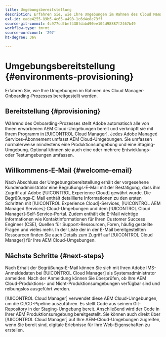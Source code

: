```yaml
---
title: Umgebungsbereitstellung
description: Erfahren Sie, wie Ihre Umgebungen im Rahmen des Cloud Manager-Onboarding-Prozesses bereitgestellt werden.
exl-id: eade4255-89b5-4c65-a498-1c6d4e8c73ff
source-git-commit: 4c977cdfbef438fdabd90ee104d98887f2467b49
workflow-type: tm+mt
source-wordcount: '297'
ht-degree: 36%

---
```



# Umgebungsbereitstellung {#environments-provisioning}

Erfahren Sie, wie Ihre Umgebungen im Rahmen des Cloud Manager-Onboarding-Prozesses bereitgestellt werden.

## Bereitstellung {#provisioning}

Während des Onboarding-Prozesses stellt Adobe automatisch alle von Ihnen erworbenen AEM Cloud-Umgebungen bereit und verknüpft sie mit Ihrem Programm in [!UICONTROL Cloud Manager]. Jedes Adobe Managed Services-Abonnement umfasst AEM Cloud-Umgebungen. Sie umfassen normalerweise mindestens eine Produktionsumgebung und eine Staging-Umgebung. Optional können sie auch eine oder mehrere Entwicklungs- oder Testumgebungen umfassen.

## Willkommens-E-Mail {#welcome-email}

Nach Abschluss der Umgebungsbereitstellung erhält der vorgesehene Kundenadministrator eine Begrüßungs-E-Mail mit der Bestätigung, dass ihm Zugriff auf Adobe [!UICONTROL Experience Cloud] gewährt wurde. Die Begrüßungs-E-Mail enthält detaillierte Informationen zu den ersten Schritten mit [!UICONTROL Experience Cloud]-Services, [!UICONTROL AEM Managed Services]-Cloud-Umgebungen und dem [!UICONTROL Cloud Manager]-Self-Service-Portal. Zudem enthält die E-Mail wichtige Informationen wie Kontaktinformationen für Ihren Customer Success Engineer (CSE), Quellen für Support-Ressourcen, Foren, häufig gestellte Fragen und vieles mehr. In der Liste der in der E-Mail bereitgestellten Ressourcen finden Sie auch Details zum Zugriff auf [!UICONTROL Cloud Manager] für Ihre AEM Cloud-Umgebungen.

## Nächste Schritte {#next-steps}

Nach Erhalt der Begrüßungs-E-Mail können Sie sich mit Ihren Adobe IMS-Anmeldedaten bei [!UICONTROL Cloud Manager] als Systemadministrator anmelden. Nach der Anmeldung können Sie überprüfen, ob Ihre AEM Cloud-Produktions- und Nicht-Produktionsumgebungen verfügbar sind und reibungslos ausgeführt werden.

[!UICONTROL Cloud Manager] verwendet diese AEM Cloud-Umgebungen, um die CI/CD-Pipeline auszuführen. Es stellt Code aus seinem Git-Repository in der Staging-Umgebung bereit. Anschließend wird der Code in Ihrer AEM Produktionsumgebung bereitgestellt. Sie können auch direkt über [!UICONTROL Cloud Manager] auf Ihre AEM-Cloud-Umgebungen zugreifen, wenn Sie bereit sind, digitale Erlebnisse für Ihre Web-Eigenschaften zu erstellen.
